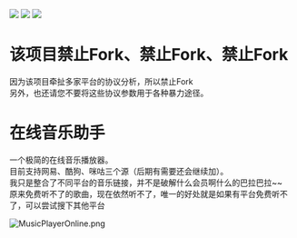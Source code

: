 ![](https://img.shields.io/badge/build-passing-brightgreen)
![](https://img.shields.io/github/license/JiuLing-zhang/MusicPlayerOnline)
![](https://img.shields.io/github/v/release/JiuLing-zhang/MusicPlayerOnline)  

# 该项目禁止Fork、禁止Fork、禁止Fork
因为该项目牵扯多家平台的协议分析，所以禁止Fork  
另外，也还请您不要将这些协议参数用于各种暴力途径。  

# 在线音乐助手
一个极简的在线音乐播放器。  
目前支持网易、酷狗、咪咕三个源（后期有需要还会继续加）。  
我只是整合了不同平台的音乐链接，并不是破解什么会员啊什么的巴拉巴拉~~  
原来免费听不了的歌曲，现在依然听不了，唯一的好处就是如果有平台免费听不了，可以尝试搜下其他平台  

![MusicPlayerOnline.png](https://i.loli.net/2021/08/28/b5d4BIwO7LHhFCi.png)  